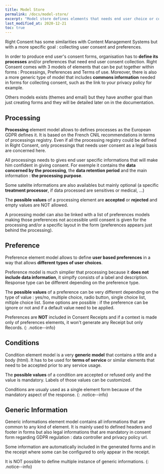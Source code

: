 ```yaml
---
title: Model Store
permalink: /docs/model-store/
excerpt: "Model store defines elements that needs end user choice or consent on"
last_modified_at: 2020-12-21
toc: true
---
```


Right Consent has some similarities with Content Management Systems but with a more specific goal : collecting user consent and preferences.

In order to produce end user's consent forms, organisation has to **define its processes** and/or preferences that need end user consent collection. Right Consent comes with 3 models of elements that can be put together within forms : Processings, Preferences and Terms of use. Moreover, there is also a more generic type of model that includes **commons information** needed in forms for collecting consent, such as the link to your privacy policy for example.

Others models exists (themes and email) but they have another goal than just creating forms and they will be detailed later on in the documentation.

## Processing

**Processing** element model allows to defines processes as the European GDPR defines it. It is based on the French CNIL recommendations in terms of processings registry. Even if all the processing registry could be defined in Right Consent, only processings that needs user consent as a legal basis are concerned here.

All processings needs to gives end user specific informations that will make him confident in giving consent. For exemple it contains the **data concerned by the processing**, the **data retention period** and the main information : **the processing purpose**. 

Some satelite informations are also availables but mainly optional (a specific **treatment processor**, if data processed are sensitives or medical, ...)

The **possible values** of a processing element are **accepted** or **rejected** and empty values are NOT allowed.

A processing model can also be linked with a list of preferences models making those preferences not accessible until consent is given for the processing and/or a specific layout in the form (preferences appears just behind the processing).

## Preference

Preference element model allows to define **user based preferences** in a way that allows **different types of user choices**. 

Preference model is much simplier that processing because it **does not include data information**, it simplfy consists of a label and description. Response type can be different depending on the preference type.

The **possible values** of a preference can be very different depending on the type of value : yes/no, multiple choice, radio button, single choice list, mltiple choice list. Some options are possible : if the preference can be ignore or not and if a default value need to be applied.

Preferences are **NOT** included in Consent Receipts and if a context is made only of preferences elements, it won't generate any Receipt but only Records.
{: .notice--info}

## Conditions

Condition element model is a very **generic model** that contains a title and a body (html). It has to be used for **terms of service** or similar elements that need to be accepted prior to any service usage. 

The **possible values** of a condition are accepted or refused only and the value is mandatory. Labels of those values can be customized.

Conditions are usualy used as a single element form because of the mandatory aspect of the response.
{: .notice--info}

## Generic Information

Generic informations element model contains all informations that are common to any kind of element. It is mainly used to defined headers and footer in forms but also legal informations that are mandatory in consent form regarding GDPR regulation : data controller and privacy policy url.

Some information are automatically included in the generated forms and in the receipt where some can be configured to only appear in the receipt.

It is NOT possible to define multiple instance of generic informations.
{: .notice--info}




